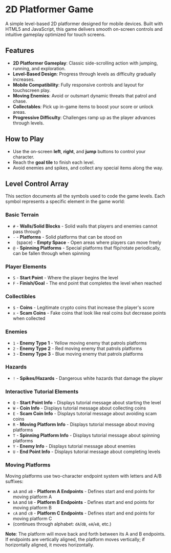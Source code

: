 # 2D Platformer Game

A simple level-based 2D platformer designed for mobile devices. Built with HTML5 and JavaScript, this game delivers smooth on-screen controls and intuitive gameplay optimized for touch screens.

## Features

- **2D Platformer Gameplay**: Classic side-scrolling action with jumping, running, and exploration.
- **Level-Based Design**: Progress through levels as difficulty gradually increases.
- **Mobile Compatibility**: Fully responsive controls and layout for touchscreen play.
- **Moving Enemies**: Avoid or outsmart dynamic threats that patrol and chase.
- **Collectables**: Pick up in-game items to boost your score or unlock areas.
- **Progressive Difficulty**: Challenges ramp up as the player advances through levels.

## How to Play

- Use the on-screen **left**, **right**, and **jump** buttons to control your character.
- Reach the **goal tile** to finish each level.
- Avoid enemies and spikes, and collect any special items along the way.

## Level Control Array

This section documents all the symbols used to code the game levels. Each symbol represents a specific element in the game world:

### Basic Terrain
- `#` - **Walls/Solid Blocks** - Solid walls that players and enemies cannot pass through
- `-` - **Platforms** - Solid platforms that can be stood on
- ` ` (space) - **Empty Space** - Open areas where players can move freely
- `@` - **Spinning Platforms** - Special platforms that flip/rotate periodically, can be fallen through when spinning

### Player Elements
- `S` - **Start Point** - Where the player begins the level
- `F` - **Finish/Goal** - The end point that completes the level when reached

### Collectibles
- `$` - **Coins** - Legitimate crypto coins that increase the player's score
- `x` - **Scam Coins** - Fake coins that look like real coins but decrease points when collected

### Enemies
- `1` - **Enemy Type 1** - Yellow moving enemy that patrols platforms
- `2` - **Enemy Type 2** - Red moving enemy that patrols platforms  
- `3` - **Enemy Type 3** - Blue moving enemy that patrols platforms

### Hazards
- `!` - **Spikes/Hazards** - Dangerous white hazards that damage the player

### Interactive Tutorial Elements
- `Q` - **Start Point Info** - Displays tutorial message about starting the level
- `W` - **Coin Info** - Displays tutorial message about collecting coins
- `E` - **Scam Coin Info** - Displays tutorial message about avoiding scam coins
- `R` - **Moving Platform Info** - Displays tutorial message about moving platforms
- `T` - **Spinning Platform Info** - Displays tutorial message about spinning platforms
- `Y` - **Enemy Info** - Displays tutorial message about enemies
- `U` - **End Point Info** - Displays tutorial message about completing levels

### Moving Platforms
Moving platforms use two-character endpoint system with letters and A/B suffixes:
- `aA` and `aB` - **Platform A Endpoints** - Defines start and end points for moving platform A
- `bA` and `bB` - **Platform B Endpoints** - Defines start and end points for moving platform B  
- `cA` and `cB` - **Platform C Endpoints** - Defines start and end points for moving platform C
- (continues through alphabet: `dA`/`dB`, `eA`/`eB`, etc.)

**Note**: The platform will move back and forth between its A and B endpoints. If endpoints are vertically aligned, the platform moves vertically; if horizontally aligned, it moves horizontally.

